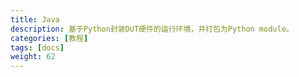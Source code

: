 ```yaml
---
title: Java
description: 基于Python封装DUT硬件的运行环境，并打包为Python module。
categories: [教程]
tags: [docs]
weight: 62
---
```


